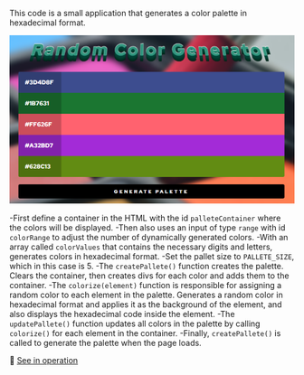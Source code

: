 This code is a small application that generates a color palette in hexadecimal format.

<img src="./imgApp.png" alt="imagen del proyecto">

-First define a container in the HTML with the id `palleteContainer` where the colors will be displayed.
-Then also uses an input of type `range` with id `colorRange` to adjust the number of dynamically generated colors.
-With an array called `colorValues` that contains the necessary digits and letters, generates colors in hexadecimal format.
-Set the pallet size to `PALLETE_SIZE`, which in this case is 5.
-The `createPallete()` function creates the palette. Clears the container, then creates divs for each color and adds them to the container.
-The `colorize(element)` function is responsible for assigning a random color to each element in the palette. Generates a random color in hexadecimal format and applies it as the background of the element, and also displays the hexadecimal code inside the element.
-The `updatePallete()` function updates all colors in the palette by calling `colorize()` for each element in the container.
-Finally, `createPallete()` is called to generate the palette when the page loads.

🔗 <a href="https://marceloadan73.github.io/Hexadecimal-Color-Generator/">See in operation</a>
